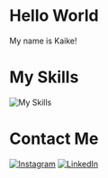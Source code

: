 # Hello World
My name is Kaike! 
# My Skills
![My Skills](https://skillicons.dev/icons?i=vscode,go,python,git,html,css,arduino)


# Contact Me
[![Instagram](https://skillicons.dev/icons?i=instagram)](https://www.instagram.com/_kai_pb_/)
[![LinkedIn](https://skillicons.dev/icons?i=linkedin)](https://www.linkedin.com/in/kaike-p-boechat/)

